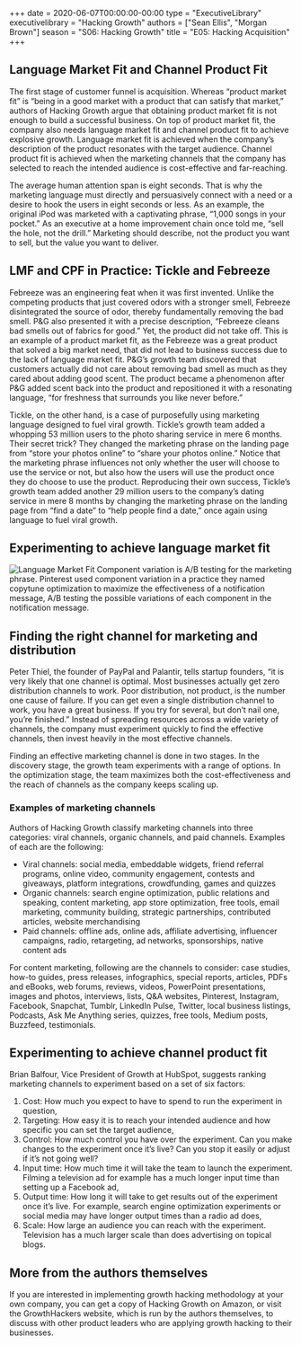 +++
date = 2020-06-07T00:00:00-00:00
type = "ExecutiveLibrary"
executivelibrary = "Hacking Growth"
authors = ["Sean Ellis", "Morgan Brown"]
season = "S06: Hacking Growth"
title = "E05: Hacking Acquisition"
+++

## Language Market Fit and Channel Product Fit 
The first stage of customer funnel is acquisition. Whereas “product market fit” is “being in a good market with a product that can satisfy that market,” authors of Hacking Growth argue that obtaining product market fit is not enough to build a successful business. On top of product market fit, the company also needs language market fit and channel product fit to achieve explosive growth. Language market fit is achieved when the company’s description of the product resonates with the target audience. Channel product fit is achieved when the marketing channels that the company has selected to reach the intended audience is cost-effective and far-reaching. 

The average human attention span is eight seconds. That is why the marketing language must directly and persuasively connect with a need or a desire to hook the users in eight seconds or less. As an example, the original iPod was marketed with a captivating phrase, “1,000 songs in your pocket.” As an executive at a home improvement chain once told me, “sell the hole, not the drill.” Marketing should describe, not the product you want to sell, but the value you want to deliver. 

## LMF and CPF in Practice: Tickle and Febreeze 
Febreeze was an engineering feat when it was first invented. Unlike the competing products that just covered odors with a stronger smell, Febreeze disintegrated the source of odor, thereby fundamentally removing the bad smell. P&G also presented it with a precise description, “Febreeze cleans bad smells out of fabrics for good.” Yet, the product did not take off. This is an example of a product market fit, as the Febreeze was a great product that solved a big market need, that did not lead to business success due to the lack of language market fit. P&G’s growth team discovered that customers actually did not care about removing bad smell as much as they cared about adding good scent. The product became a phenomenon after P&G added scent back into the product and repositioned it with a resonating language, “for freshness that surrounds you like never before.” 

Tickle, on the other hand, is a case of purposefully using marketing language designed to fuel viral growth. Tickle’s growth team added a whopping 53 million users to the photo sharing service in mere 6 months. Their secret trick? They changed the marketing phrase on the landing page from “store your photos online” to “share your photos online.” Notice that the marketing phrase influences not only whether the user will choose to use the service or not, but also how the users will use the product once they do choose to use the product. Reproducing their own success, Tickle’s growth team added another 29 million users to the company’s dating service in mere 8 months by changing the marketing phrase on the landing page from “find a date” to “help people find a date,” once again using language to fuel viral growth. 

## Experimenting to achieve language market fit 
![Language Market Fit](https://miro.medium.com/max/870/0*rBIy3ch3IHpNoi8h.png)
Component variation is A/B testing for the marketing phrase. Pinterest used component variation in a practice they named copytune optimization to maximize the effectiveness of a notification message, A/B testing the possible variations of each component in the notification message.  

## Finding the right channel for marketing and distribution 
Peter Thiel, the founder of PayPal and Palantir, tells startup founders, “it is very likely that one channel is optimal. Most businesses actually get zero distribution channels to work. Poor distribution, not product, is the number one cause of failure. If you can get even a single distribution channel to work, you have a great business. If you try for several, but don’t nail one, you’re finished.” Instead of spreading resources across a wide variety of channels, the company must experiment quickly to find the effective channels, then invest heavily in the most effective channels. 

Finding an effective marketing channel is done in two stages. In the discovery stage, the growth team experiments with a range of options. In the optimization stage, the team maximizes both the cost-effectiveness and the reach of channels as the company keeps scaling up.  

### Examples of marketing channels 
Authors of Hacking Growth classify marketing channels into three categories: viral channels, organic channels, and paid channels. Examples of each are the following: 

* Viral channels: social media, embeddable widgets, friend referral programs, online video, community engagement, contests and giveaways, platform integrations, crowdfunding, games and quizzes 
* Organic channels: search engine optimization, public relations and speaking, content marketing, app store optimization, free tools, email marketing, community building, strategic partnerships, contributed articles, website merchandising 
* Paid channels: offline ads, online ads, affiliate advertising, influencer campaigns, radio, retargeting, ad networks, sponsorships, native content ads 

For content marketing, following are the channels to consider: case studies, how-to guides, press releases, infographics, special reports, articles, PDFs and eBooks, web forums, reviews, videos, PowerPoint presentations, images and photos, interviews, lists, Q&A websites, Pinterest, Instagram, Facebook, Snapchat, Tumblr, LinkedIn Pulse, Twitter, local business listings, Podcasts, Ask Me Anything series, quizzes, free tools, Medium posts, Buzzfeed, testimonials. 

## Experimenting to achieve channel product fit 
Brian Balfour, Vice President of Growth at HubSpot, suggests ranking marketing channels to experiment based on a set of six factors:  
1. Cost: How much you expect to have to spend to run the experiment in question, 
2. Targeting: How easy it is to reach your intended audience and how specific you can set the target audience, 
3. Control: How much control you have over the experiment. Can you make changes to the experiment once it’s live? Can you stop it easily or adjust if it’s not going well? 
4. Input time: How much time it will take the team to launch the experiment. Filming a television ad for example has a much longer input time than setting up a Facebook ad, 
5. Output time: How long it will take to get results out of the experiment once it’s live. For example, search engine optimization experiments or social media may have longer output times than a radio ad does, 
6. Scale: How large an audience you can reach with the experiment. Television has a much larger scale than does advertising on topical blogs. 

## More from the authors themselves 
If you are interested in implementing growth hacking methodology at your own company, you can get a copy of Hacking Growth on Amazon, or visit the GrowthHackers website, which is run by the authors themselves, to discuss with other product leaders who are applying growth hacking to their businesses. 